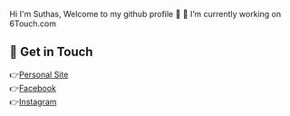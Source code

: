  Hi I'm Suthas, Welcome to my github profile 👋
🔭 I’m currently working on 6Touch.com

<!-- ![Suthas Permpoolpanich](https://www.6touch.com/wp-content/uploads/2023/02/000040.jpg) -->

## 💖 Get in Touch
👉[Personal Site](https://www.6touch.com/)<br>
👉[Facebook](https://www.facebook.com/6touchfilmcamera)<br>
👉[Instagram](https://www.instagram.com/6touch/)<br>
<!--
**suthasp/suthasp** is a ✨ _special_ ✨ repository because its `README.md` (this file) appears on your GitHub profile.

Here are some ideas to get you started:

- 🔭 I’m currently working on ...
- 🌱 I’m currently learning ...
- 👯 I’m looking to collaborate on ...
- 🤔 I’m looking for help with ...
- 💬 Ask me about ...
- 📫 How to reach me: ...
- 😄 Pronouns: ...
- ⚡ Fun fact: ...
-->
